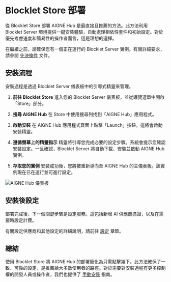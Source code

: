 # Blocklet Store 部署

從 Blocklet Store 部署 AIGNE Hub 是最直接且推薦的方法。此方法利用 Blocklet Server 環境提供一鍵安裝體驗，自動處理相依性套件和初始設定。對於優先考慮速度和簡易性的操作者而言，這是理想的選擇。

在繼續之前，請確保您有一個正在運行的 Blocklet Server 實例。有關詳細要求，請參閱 [先決條件](./deployment-and-installation-prerequisites.md) 文件。

## 安裝流程

安裝過程是透過 Blocklet Server 儀表板中的引導式精靈來管理。

1.  **前往 Blocklet Store**
    進入您的 Blocklet Server 儀表板，並從導覽選單中開啟「Store」部分。

2.  **搜尋 AIGNE Hub**
    在 Store 中使用搜尋列找到「AIGNE Hub」應用程式。

3.  **啟動安裝**
    在 AIGNE Hub 應用程式頁面上點擊「Launch」按鈕。這將會啟動安裝精靈。

4.  **遵循螢幕上的精靈指示**
    精靈將引導您完成必要的設定步驟。系統會提示您確認安裝設定。一旦確認，Blocklet Server 將自動下載、安裝並啟動 AIGNE Hub 實例。

5.  **存取您的實例**
    安裝成功後，您將被重新導向至 AIGNE Hub 的主儀表板。該實例現在已在運行並可進行設定。

![AIGNE Hub 儀表板](https://raw.githubusercontent.com/AIGNE-ab/doc-assets/main/images/fc46e9461382f0be7541af17ef13f632.png)

## 安裝後設定

部署完成後，下一個關鍵步驟是設定服務。這包括新增 AI 供應商憑證，以及在需要時設定計費。

有關設定供應商和其他設定的詳細說明，請前往 [設定](./configuration.md) 章節。

## 總結

使用 Blocklet Store 將 AIGNE Hub 的部署簡化為只需點擊幾下。此方法確保了一致、可靠的設定，是推薦給大多數使用者的路徑。對於需要對安裝過程有更多控制權的開發人員或操作者，我們也提供了 [手動安裝](./deployment-and-installation-manual-installation.md) 指南。